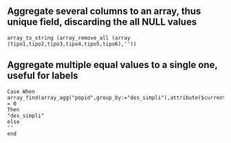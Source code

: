 
## Aggregate several columns to an array, thus unique field, discarding the all NULL values

```
array_to_string (array_remove_all (array (tipo1,tipo2,tipo3,tipo4,tipo5,tipo6),''))
```

## Aggregate multiple equal values to a single one, useful for labels
```
Case When
array_find(array_agg("popid",group_by:="des_simpli"),attribute($currentfeature,'popid')) = 0 
Then
"des_simpli"
else
''
end
```
